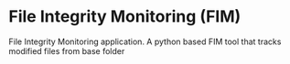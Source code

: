 # File Integrity Monitoring (FIM) 
File Integrity Monitoring application. A python based FIM tool that tracks modified files from base folder
